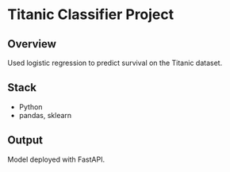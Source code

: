 # Titanic Classifier Project

## Overview
Used logistic regression to predict survival on the Titanic dataset.

## Stack
- Python
- pandas, sklearn

## Output
Model deployed with FastAPI.
